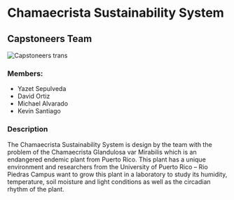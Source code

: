 # Chamaecrista Sustainability System
## Capstoneers Team

![Capstoneers trans](https://user-images.githubusercontent.com/47261571/196817226-5c319b4a-13ed-48ca-ab45-da2550528cda.png)

### Members:
- Yazet Sepulveda 
- David Ortiz 
- Michael Alvarado
- Kevin Santiago 

### Description

The Chamaecrista Sustainability System is design by the team with the problem of the Chamaecrista Glandulosa var Mirabilis which is an endangered endemic plant from Puerto Rico. This plant has a unique environment and researchers from the University of Puerto Rico – Rio Piedras Campus want to grow this plant in a laboratory to study its humidity, temperature, soil moisture and light conditions as well as the circadian rhythm of the plant.